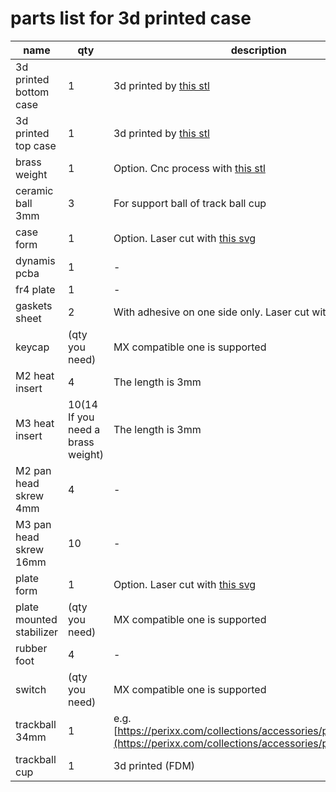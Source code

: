# parts list for 3d printed case

|name|qty|description|
|---|---|---|
|3d printed bottom case|1|3d printed by [this stl](https://github.com/bbrfkr/dynamis-keyboard/blob/master/case/3dp/gasket-mount-case-bottom-case.stl)|
|3d printed top case|1|3d printed by [this stl](https://github.com/bbrfkr/dynamis-keyboard/blob/master/case/3dp/gasket-mount-case-top-case.stl)|
|brass weight|1|Option. Cnc process with [this stl](https://github.com/bbrfkr/dynamis-keyboard/blob/master/case/3dp/gasket-mount-case-weight.stl)|
|ceramic ball 3mm|3|For support ball of track ball cup|
|case form|1|Option. Laser cut with [this svg](https://github.com/bbrfkr/dynamis-keyboard/blob/master/case/case-foam.svg)|
|dynamis pcba|1|-|
|fr4 plate|1|-|
|gaskets sheet|2|With adhesive on one side only. Laser cut with [this svg](https://github.com/bbrfkr/dynamis-keyboard/blob/master/case/gasket.svg)|
|keycap|(qty you need)|MX compatible one is supported|
|M2 heat insert|4|The length is 3mm|
|M3 heat insert|10(14 If you need a brass weight)|The length is 3mm|
|M2 pan head skrew 4mm|4|-|
|M3 pan head skrew 16mm|10|-|
|plate form|1|Option. Laser cut with [this svg](https://github.com/bbrfkr/dynamis-keyboard/blob/add-docs-logos/case/plate-foam.svg)|
|plate mounted stabilizer|(qty you need)|MX compatible one is supported|
|rubber foot|4|-|
|switch|(qty you need)|MX compatible one is supported|
|trackball 34mm|1|e.g. [https://perixx.com/collections/accessories/products/18047](https://perixx.com/collections/accessories/products/18047)|
|trackball cup|1|3d printed (FDM)|

